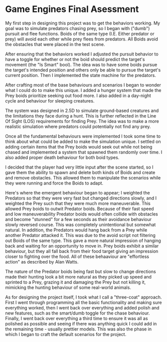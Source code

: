 # Game Engines Final Asessment

My first step in designing this project was to get the behaviors working. My goal was to simulate predators chasing prey, so I began with ("dumb") pursuit and flee functions. Boids of the same type (I.E. Either predator or prey) will avoid each other while prey flees from predators. All Boids avoid the obstacles that were placed in the test scene.

After ensuring that the behaviors worked I adjusted the pursuit behavior to have a toggle for whether or not the boid should predict the target's movement (the "Is Smart" bool). The idea was to have some boids pursue the target's intended position and others only be able to pursue the target's current position. Then I implemented the state machine for the predators.

After crafting most of the base behaviours and scenarios I began to wonder what I could do to make this unique. I added a hunger system that made the Prey boids prioritize seeking out food more. I also added in a day-night cycle and behaviour for sleeping creatures.

The system was designed in 2.5D to simulate ground-based creatures and the limitations they face during a hunt. This is further reflected in the Line Of Sight (LOS) requirements for finding Prey. The idea was to make a more realistic simulation where predators could potentially not find any prey.

Once all the fundamental behaviours were implemented I took some time to think about what could be added to make the simulation unique. I settled on adding certain items that the Prey boids would seek out while not being chased and implemented a system that spawned them randomly over time. I also added proper death behaviour for both boid types.

I decided that the player had very little input after the scene started, so I gave them the ability to spawn and delete both kinds of Boids and create and remove obstacles. This allowed them to manipulate the scenarios while they were running and force the Boids to adapt.

Here's where the emergent behaviour began to appear; I weighted the Predators so that they were very fast but changed directions slowly, and I weighted the Prey such that they were much more maneuverable. This allowed Prey boids to outwit Predator boids. Because of their fast speed and low maneuverability Predator boids would often collide with obstacles and become "stunned" for a few seconds as their avoidance behaviour slowly reversed course. This was completely unintentional but somewhat natural. In addition, the Predators would hang back from a Prey while another Predator attacked it. This was due to the avoid script not filtering out Boids of the same type. This gave a more natural impression of hanging back and waiting for an opportunity to move in. Prey boids exhibit a similar behaviour, but they all fall back from their food target giving an impression closer to fighting over the food. All of these behaaviour are "effortless action" as described by Alan Watts.

The nature of the Predator boids being fast but slow to change directions made their hunting look a bit more natural as they picked up speed and sprinted to a Prey, grazing it and damaging the Prey but not killing it, mimicking the hunting behaviour of some real-world animals.

As for designing the project itself, I took what I call a "three-coat" approach. First I went through programming all the basic functionality and making sure everything worked, then I went back over everything and added polish and new features, such as the smart/dumb toggle for the chase behaviour. Finally, I went back over everything a third time to ensure it was all as polished as possible and seeing if there was anything quick I could add in the remaining time - usually prettier models. This was also the phase in which I began to craft the default scenarios for the project.
